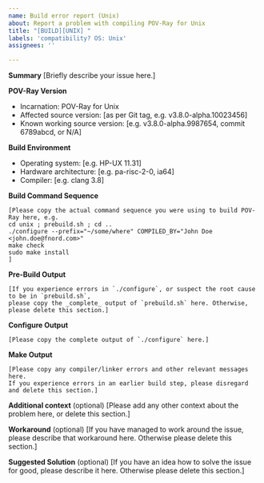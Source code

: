 ```yaml
---
name: Build error report (Unix)
about: Report a problem with compiling POV-Ray for Unix
title: "[BUILD][UNIX] "
labels: 'compatibility? OS: Unix'
assignees: ''

---
```


<!-- -----------------------------------------------------------------------------------------------
PLEASE REPLACE any placeholder texts in this report. We know them by heart, and don't need them
repeated in every issue report. Placeholders are marked with square brackets, which we kindly ask
you to remove as well.
Also, PLEASE DELETE any sections that you would leave empty.
------------------------------------------------------------------------------------------------ -->

**Summary**
[Briefly describe your issue here.]

**POV-Ray Version**
  - Incarnation: POV-Ray for Unix
  - Affected source version: [as per Git tag, e.g. v3.8.0-alpha.10023456]
  - Known working source version: [e.g. v3.8.0-alpha.9987654, commit 6789abcd, or N/A]

**Build Environment**
  - Operating system: [e.g. HP-UX 11.31]
  - Hardware architecture: [e.g. pa-risc-2-0, ia64]
  - Compiler: [e.g. clang 3.8]

**Build Command Sequence**
~~~
[Please copy the actual command sequence you were using to build POV-Ray here, e.g.
cd unix ; prebuild.sh ; cd ..
./configure --prefix="~/some/where" COMPILED_BY="John Doe <john.doe@fnord.com>"
make check
sudo make install
]
~~~

**Pre-Build Output**
~~~
[If you experience errors in `./configure`, or suspect the root cause to be in `prebuild.sh`,
please copy the _complete_ output of `prebuild.sh` here. Otherwise, please delete this section.]
~~~

**Configure Output**
~~~
[Please copy the complete output of `./configure` here.]
~~~

**Make Output**
~~~
[Please copy any compiler/linker errors and other relevant messages here.
If you experience errors in an earlier build step, please disregard and delete this section.]
~~~

**Additional context** (optional)
[Please add any other context about the problem here, or delete this section.]

**Workaround** (optional)
[If you have managed to work around the issue, please describe that workaround here.
Otherwise please delete this section.]

**Suggested Solution** (optional)
[If you have an idea how to solve the issue for good, please describe it here.
Otherwise please delete this section.]

<!-- -----------------------------------------------------------------------------------------------
NOTE: Please take a moment to PREVIEW your report before submitting it.
------------------------------------------------------------------------------------------------ -->
